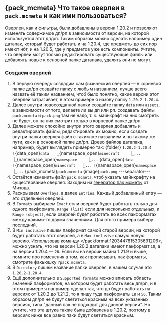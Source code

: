 ## {pack_mcmeta} Что такое оверлеи в `pack.mcmeta` и как ими пользоваться?
Оверлеи, как и фильтры, были добавлены в версии 1.20.2 и позволяют изменять содержимое дп/рп в зависимости от версии, на которой используется этот дп/рп. Таким образом можно сделать например один датапак, который будет работать и на 1.20.4, где предметы до сих пор имеют нбт, и на 1.20.5, где у предметов уже есть компоненты. Учтите, что оверлеи могут только редактировать существующие файлы или добавлять новые к основной папке датапака, удалять они не могут.

### Создаём оверлей
1. В первую очередь создадим сам физический оверлей — в корневой папке дп/рп создайте папку с любым названием, лучше всего назвать её таким названием, чтоб было понятно, какие версии этот оверлей затрагивает, в этом примере я назову папку `1.20.2-1.20.4`.
2. Далее внутри новосозданной папки создайте папку `data` или `assets`, в зависимости от того, делаете ли вы дп или рп. создавать файлы `pack.mcmeta` и `pack.png` там не надо, т. к. майнкрафт на них смотреть не будет, он на них смотрит только в корневой папке дп/рп.
3. Далее можете спокойно внутри этого оверлея добавлять и редактировать файлы, редактировать их можно, если создать внутри папки оверлея файл с таким же названием и по такому же пути, как и в основной папке дп/рп.
Древо файлов датапака, например, будет выглядеть примерно так:
{folder} `1.20.2-1.20.4`
⎿{data_open}`data`
　⎿{namespace_open}`minecraft`
　　⎿`...`
　⎿{namespace_open}`namespace`
　　⎿`...`
{data_open}`data`
⎿{namespace_open}`minecraft`
　⎿`...`
⎿{namespace_open}`namespace`
　⎿`...`
{pack_mcmeta}`pack.mcmeta`
{image}`pack.png`
---separator---
4. Остаётся изменить файл `pack.mcmeta`, чтоб указать майнкрафту на существование оверлея. Заходим на [генератор пак мсметы](https://misode.github.io/pack-mcmeta/) от Мизода.
5. Раскрываем `Overlays`, а далее `Entries`. Каждый добавленный entry — это отдельный оверлей.
6. В `Formats` выбираем `Exact` если оверлей будет работать только для одного пакформата, `Range (list)` если для нескольких отдельных, и `Range (object)`, если оверлей будет работать во всех пакформатах между какими-то двумя значениями. Для этого примера выберу последний.
7. В `Min inclusive` пишем пакформат самой старой версии, на которой будет работать этот оверлей, а в `Max inclusive` самую новую версию. Использовав команду </packformat:1203447815305691206>, можно узнать, что на версии 1.20.2 датапаки имеют пакформат `18`, а на версии 1.20.4 — `26`. Если вы на версии майна 1.21.9 и выше, помните про изменения в том, как прописывать пак форматы, смотрите факьюшку `?pack.mcmeta`.
8. В `Directory` пишем название папки оверлея, в нашем случае это `1.20.2-1.20.4`.
9. Ещё дополнительно в `Supported formats` можно вписать область значений пакформатов, на котором будет работать весь дп/рп, и в этом примере я например сделал так, что дп будет работать на версиях от 1.20.2 до 1.21.2, то я пишу туда пакформаты `18` и `56`. Таким образом дп/рп не будут светиться красным на всех указанных версиях, типа "данный пак не подходит для данной версии". Но учтите, что эта штука также была добавлена в 1.20.2, поэтому в версиях ниже все равно паки будут светиться красным.